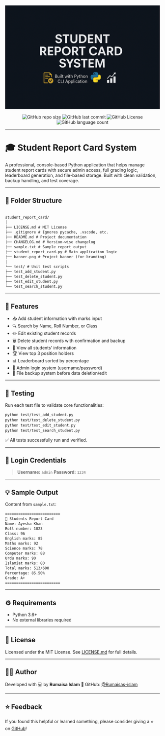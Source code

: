 <p align="center">
  <img src="banner.png" alt="Student Report Card Banner">
</p>

<p align="center">
  <img alt="GitHub repo size" src="https://img.shields.io/github/repo-size/Rumaisas-islam/student_report_card">
  <img alt="GitHub last commit" src="https://img.shields.io/github/last-commit/Rumaisas-islam/student_report_card">
  <img alt="GitHub License" src="https://img.shields.io/github/license/Rumaisas-islam/student_report_card">
  <img alt="GitHub language count" src="https://img.shields.io/github/languages/count/Rumaisas-islam/student_report_card">
</p>

---

# 🎓 Student Report Card System

A professional, console-based Python application that helps manage student report cards with secure admin access, full grading logic, leaderboard generation, and file-based storage. Built with clean validation, backup handling, and test coverage.

---

## 📂 Folder Structure

```

student_report_card/
│
├── LICENSE.md # MIT License
├── .gitignore # Ignores pycache, .vscode, etc.
├── README.md # Project documentation
├── CHANGELOG.md # Version-wise changelog
├── sample.txt # Sample report output
├── student_report_card.py # Main application logic
├── banner.png # Project banner (for branding)
│
└── test/ # Unit test scripts
├── test_add_student.py
├── test_delete_student.py
├── test_edit_student.py
└── test_search_student.py

```

---

## 🚀 Features

- 📥 Add student information with marks input
- 🔍 Search by Name, Roll Number, or Class
- ✏️ Edit existing student records
- 🗑️ Delete student records with confirmation and backup
- 📜 View all students' information
- 🏆 View top 3 position holders
- 📊 Leaderboard sorted by percentage
- 🔐 Admin login system (username/password)
- 💾 File backup system before data deletion/edit

---

## 🧪 Testing

Run each test file to validate core functionalities:

```bash
python test/test_add_student.py
python test/test_delete_student.py
python test/test_edit_student.py
python test/test_search_student.py
```

✅ All tests successfully run and verified.

---

## 🔐 Login Credentials

> **Username:** `admin`
> **Password:** `1234`

---

## 💡 Sample Output

Content from `sample.txt`:

```
=========================
📄 Students Report Card
Name: Ayesha Khan
Roll number: 1023
Class: 9A
English marks: 85
Maths marks: 92
Science marks: 78
Computer marks: 88
Urdu marks: 90
Islamiat marks: 80
Total marks: 513/600
Percentage: 85.50%
Grade: A+
=========================
```

---

## ⚙️ Requirements

* Python 3.6+
* No external libraries required

---

## 📝 License

Licensed under the MIT License. See [LICENSE.md](LICENSE.md) for full details.

---

## 🙋‍♀️ Author

Developed with 💻 by **Rumaisa Islam**
🔗 GitHub: [@Rumaisas-islam](https://github.com/Rumaisas-islam)

---

## ⭐ Feedback

If you found this helpful or learned something, please consider giving a ⭐ on [GitHub](https://github.com/Rumaisas-islam/student_report_card)!
